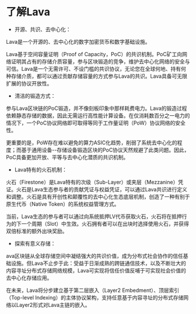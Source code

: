 # 了解Lava

* 开源、共识、去中心化：

Lava是一个开源的、去中心化的数字加密货币和数字基础设施。

Lava基于空间容量证明（Proof of Capacity，PoC）的共识机制。PoC矿工向网络证明其占有的存储介质容量，参与区块锻造的竞争，维护去中心化网络的安全与可信。Lava是一个无需许可、不设门槛的共识协议，无论您在全球何地、持有何种存储介质，都可以通过贡献存储容量的方式参与Lava的共识。Lava具备可无限扩展的协议开放性。

* 清洁的锻造方式：

参与Lava区块链的PoC锻造，并不像刻板印象中那样耗费电力。Lava的锻造过程依赖静态存储的数据，因此无需运行高性能计算设备。在仅消耗数百分之一电力的情况下，一个PoC协议网络即可取得等同于工作量证明（PoW）协议网络的安全性。

更重要的是，PoW存在难以避免的算力ASIC化趋势，削弱了系统去中心化的程度；而基于通用设备--存储设备锻造区块的PoC协议天然规避了此类问题。因此，PoC具备更加开放、平等与去中心化潜质的共识机制。

* Lava特有的火石机制：

火石（Firestone）是Lava特有的次级（Sub-Layer）或夹层（Mezzanine）凭证。火石是Lava生态参与者的贡献凭证与权益凭证，可以通过Lava共识进行定义和调整。火石是具有开创性和颠覆性的去中心化生态底层机制，创造了一种有别于原生代币（Native Token）的系统权益管理方式。

当前，Lava生态的参与者可以通过向系统抵押LV代币获取火石，火石将在抵押行为的下一个周期（Slot）中生效。火石拥有者可以在出块时选择使用火石，并获得双倍标准的额外出块奖励。

* 探索有意义存储：

ava区块链从全球存储空间中凝结强大的共识价值，成为分布式社会协作的信任基础设施。但Lava不止步于此：受益于日渐成熟的跨链通信技术，以及不断壮大的内容寻址分布式存储网络规模，Lava可实现将信任价值反哺于可实现社会价值的去中心化存储应用。

在未来，Lava将分步建立基于第二层嵌入（Layer2 Embedment）、顶层索引（Top-level Indexing）的主体协议架构，支持任意基于内容寻址的分布式存储网络以Layer2形式对Lava主链的嵌入。



